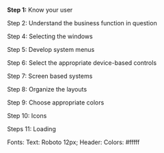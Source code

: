 **Step 1:** Know your user

Step 2: Understand the business function in question

Step 4: Selecting the windows

Step 5: Develop system menus

Step 6: Select the appropriate device-based controls

Step 7: Screen based systems

Step 8: Organize the layouts

Step 9: Choose appropriate colors

Step 10: Icons

Steps 11: Loading

Fonts: 
Text: Roboto 12px;
Header: 
Colors: #fffff


